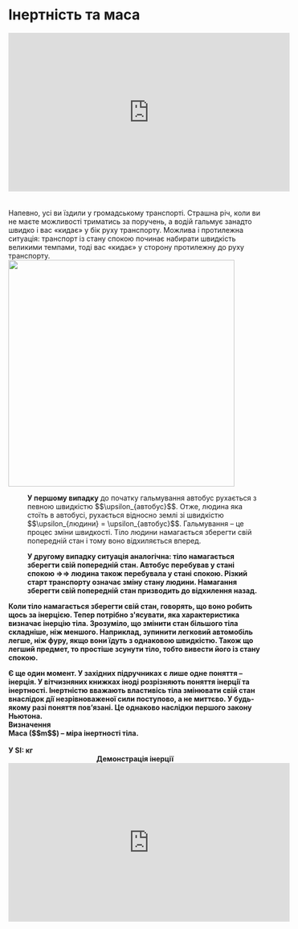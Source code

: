 # Iнертнiсть та маса

<div class="fluidMedia">
<iframe width="560" height="315" src="https://www.youtube.com/embed/S8t7St9F8UE" frameborder="0" allowfullscreen></iframe>
</div>
<div class="popup">
</div>

<br>
<br>

<div class="space">Напевно, усi ви їздили у громадському транспортi. Страшна рiч, коли ви не маєте можливостi триматись за поручень, а водiй гальмує занадто швидко i вас «кидає» у бік руху транспорту. Можлива i протилежна ситуацiя: транспорт iз стану спокою починає набирати швидкiсть великими темпами, тодi вас «кидає» у сторону протилежну до руху транспорту.</div>

<div class="space"><img class="image" width="450" src="https://rawgit.com/chudaol/ed-era-book-physics/master/images/chapter_4/2.png"></div>

<p style="margin-left:1cm;"><span class="p1"><b>У першому випадку</b></span> до початку гальмування автобус рухається з певною швидкiстю $$\upsilon_{автобус}$$. Отже, людина яка стоїть в автобусi, рухається вiдносно землi зi швидкiстю $$\upsilon_{людини} = \upsilon_{автобус}$$. Гальмування – це процес змiни швидкостi. Тiло людини намагається зберегти свiй попереднiй стан i тому воно вiдхиляється вперед.</p></div>

<p style="margin-left:1cm;"><span class="p1"><b>У другому випадку ситуацiя аналогічна: тіло намагається зберегти свій попередній стан. Автобус перебував у станi спокою ⇒⇒ людина також перебувала у станi спокою. Рiзкий старт транспорту означає змiну стану людини. Намагання зберегти свiй попереднiй стан призводить до вiдхилення назад.</p>

Коли тіло намагається зберегти свій стан, говорять, що воно робить щось за <span class="p1"><b>iнерцiєю.</b></span> Тепер потрiбно з'ясувати, яка характеристика визначає iнерцію тiла. Зрозумiло, що змiнити стан бiльшого тiла складнiше, нiж меншого. Наприклад, зупинити легковий автомобiль легше, нiж фуру, якщо вони їдуть з однаковою швидкiстю. Також що легший предмет, то простіше зсунути тiло, тобто вивести його iз стану спокою.

<div class="space">Є ще один момент. У захiдних пiдручниках є лише одне поняття – iнерцiя. У вiтчизняних книжках iнодi розрiзняють поняття iнерцiї та iнертностi. <span class="p1"><b>Iнeртнiстю</b></span> вважають властивiсь тiла змiнювати свiй стан внаслiдок дiї незрiвноваженої сили поступово, а не миттєво. У будь-якому разi поняття пов’язанi. Це однаково наслiдки першого закону Ньютона.</div>

<div class="eoz-wrap">
<span class="eoz">Визначення</span>
<div class="eoz-text">
<span class="p1"><b>Маса ($$m$$)</b></span> – мiра iнертностi тiла.
<br>
<br>
<span class="p1"><b>У SI:</b></span> кг
</div>
</div>

<div class="space" align="center"><span class="p1"><b>Демонстрація інерції</b></span></div>

<div class="fluidMedia">
<iframe width="560" height="315" src="https://www.youtube.com/embed/SWZuvcR2R40" frameborder="0" allowfullscreen></iframe>
</div>
<div class="popup">
</div>
